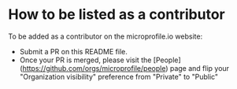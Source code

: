 # How to be listed as a contributor 

To be added as a contributor on the microprofile.io website:

* Submit a PR on this README file. 
* Once your PR is merged, please visit the [People] (https://github.com/orgs/microprofile/people) page and flip your "Organization visibility" preference from "Private" to "Public"

